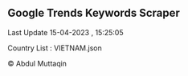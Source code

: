 

## Google Trends Keywords Scraper 
 
Last Update 15-04-2023 , 15:25:05

Country List :
VIETNAM.json



© Abdul Muttaqin 
